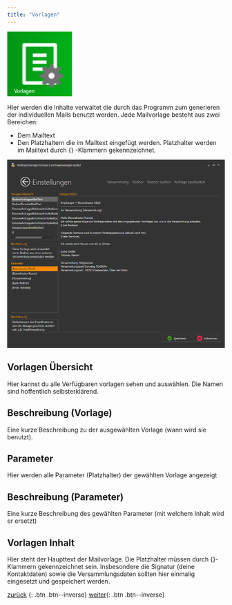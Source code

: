 ```yaml
---
title: "Vorlagen"
---
```

![Icon](images/menu_icon_08.png)

Hier werden die Inhalte verwaltet die durch das Programm zum generieren der individuellen Mails benutzt werden. Jede Mailvorlage besteht aus zwei Bereichen:
* Dem Mailtext
* Den Platzhaltern die im Mailtext eingefügt werden.
Platzhalter werden im Mailtext durch {} -Klammern gekennzeichnet.

![Vorlagen](images/verwaltung_03.png)

## Vorlagen Übersicht
Hier kannst du alle Verfügbaren vorlagen sehen und auswählen. Die Namen sind hoffentlich selbsterklärend.

## Beschreibung (Vorlage)
Eine kurze Beschreibung zu der ausgewählten Vorlage (wann wird sie benutzt).

## Parameter
Hier werden alle Parameter (Platzhalter) der gewählten Vorlage angezeigt

## Beschreibung (Parameter)
Eine kurze Beschreibung des gewählten Parameter (mit welchem Inhalt wird er ersetzt)

## Vorlagen Inhalt
Hier steht der Haupttext der Mailvorlage. Die Platzhalter müssen durch {}-Klammern gekennzeichnet sein. Insbesondere die Signatur (deine Kontaktdaten) sowie die Versammlungsdaten sollten hier einmalig eingesetzt und gespeichert werden.

[zurück](Versammlungen.md) {: .btn .btn--inverse} [weiter](ProgrammEinstellungen.md){: .btn .btn--inverse}